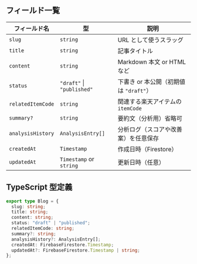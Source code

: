 ## フィールド一覧

| フィールド名      | 型                         | 説明                                   |
| ----------------- | -------------------------- | -------------------------------------- |
| `slug`            | `string`                   | URL として使うスラッグ                 |
| `title`           | `string`                   | 記事タイトル                           |
| `content`         | `string`                   | Markdown 本文 or HTML など             |
| `status`          | `"draft"` \| `"published"` | 下書き or 本公開（初期値は `"draft"`） |
| `relatedItemCode` | `string`                   | 関連する楽天アイテムの `itemCode`      |
| `summary?`        | `string`                   | 要約文（分析用）省略可                 |
| `analysisHistory` | `AnalysisEntry[]`          | 分析ログ（スコアや改善案）を任意保存   |
| `createdAt`       | `Timestamp`                | 作成日時（Firestore）                  |
| `updatedAt`       | `Timestamp` or `string`    | 更新日時（任意）                       |

## TypeScript 型定義

```ts
export type Blog = {
  slug: string;
  title: string;
  content: string;
  status: "draft" | "published";
  relatedItemCode: string;
  summary?: string;
  analysisHistory?: AnalysisEntry[];
  createdAt: FirebaseFirestore.Timestamp;
  updatedAt?: FirebaseFirestore.Timestamp | string;
};
```
